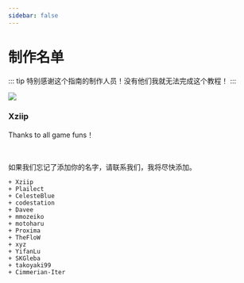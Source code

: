 ```yaml
---
sidebar: false
---
```


# 制作名单

::: tip
特别感谢这个指南的制作人员！没有他们我就无法完成这个教程！
:::

<div>
  <div class="credits">
    <div class="user">
      <img src="https://github.com/Xziip.png">
    </div>
    <div class="user">
      <h3>Xziip</h3>
      <p>Thanks to all game funs！</p>
      <a class="social-icon" href="https://twitter.com/Xziipp" target="_blank">
        <i class="fab fa-twitter"></i>
      </a>
      <a class="social-icon" href="https://github.com/Xziipp" target="_blank">
        <i class="fab fa-github"></i>
      </a>
    </div>
  </div>
</div>

<br>

如果我们忘记了添加你的名字，请联系我们，我将尽快添加。

    + Xziip
    + Plailect
    + CelesteBlue
    + codestation
    + Davee
    + mmozeiko
    + motoharu
    + Proxima
    + TheFloW
    + xyz
    + YifanLu
    + SKGleba
    + takoyaki99
    + Cimmerian-Iter
  
